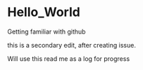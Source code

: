 # Hello_World
Getting familiar with github

this is a secondary edit, after creating issue.

Will use this read me as a log for progress
